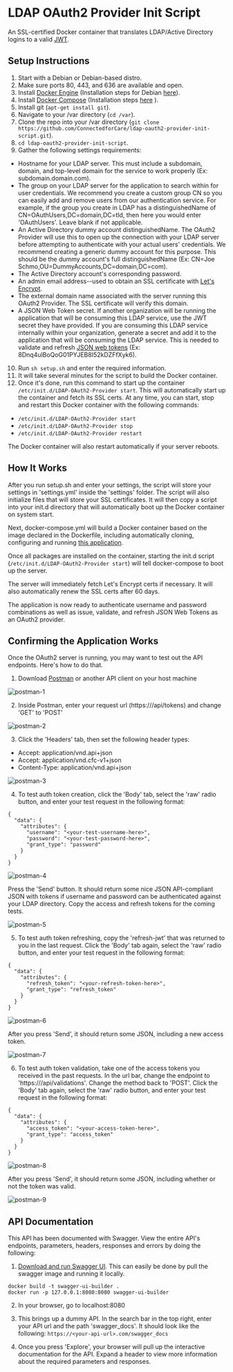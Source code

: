 # LDAP OAuth2 Provider Init Script
An SSL-certified Docker container that translates LDAP/Active Directory logins to a valid <a href="https://jwt.io/" target="_blank">JWT</a>.

## Setup Instructions

1) Start with a Debian or Debian-based distro.
2) Make sure ports 80, 443, and 636 are available and open.
3) Install <a href="https://docs.docker.com/engine/installation/" target="_blank">Docker Engine</a> (Installation steps for Debian <a href="https://docs.docker.com/engine/installation/linux/debian/" target="_blank">here</a>).
4) Install <a href="https://docs.docker.com/compose/install/" target="_blank">Docker Compose</a> (Installation steps <a href="https://github.com/docker/compose/releases" target="_blank">here</a> ).
5) Install git (`apt-get install git`).
6) Navigate to your /var directory (`cd /var`).
7) Clone the repo into your /var directory (`git clone https://github.com/ConnectedforCare/ldap-oauth2-provider-init-script.git`).
8) `cd ldap-oauth2-provider-init-script`.
9) Gather the following settings requirements:

  - Hostname for your LDAP server. This must include a subdomain, domain, and top-level domain for the service to work properly (Ex: subdomain.domain.com).
  - The group on your LDAP server for the application to search within for user credentials. We recommend you create a custom group CN so you can easily add and remove users from our authentication service. For example, if the group you create in LDAP has a distinguishedName of CN=OAuthUsers,DC=domain,DC=tld, then here you would enter 'OAuthUsers'. Leave blank if not applicable.
  - An Active Directory dummy account distinguishedName. The OAuth2 Provider will use this to open up the connection with your LDAP server before attempting to authenticate with your actual users' credentials. We recommend creating a generic dummy account for this purpose. This should be the dummy account's full distinguishedName (Ex: CN=Joe Schmo,OU=DummyAccounts,DC=domain,DC=com).
  - The Active Directory account's corresponding password.
  - An admin email address--used to obtain an SSL certificate with <a href="https://letsencrypt.org/" target="_blank">Let's Encrypt</a>.
  - The external domain name associated with the server running this OAuth2 Provider. The SSL certificate will verify this domain.
  - A JSON Web Token secret. If another organization will be running the application that will be consuming this LDAP service, use the JWT secret they have provided. If you are consuming this LDAP service internally within your organization, generate a secret and add it to the application that will be consuming the LDAP service. This is needed to validate and refresh <a href="https://jwt.io/" target="_blank">JSON web tokens</a> (Ex: 8Dnq4ulBoQoG01PYJEB8I52kDZFfXyk6).

10) Run `sh setup.sh` and enter the required information.
11) It will take several minutes for the script to build the Docker container.
12) Once it's done, run this command to start up the container `/etc/init.d/LDAP-OAuth2-Provider start`. This will automatically start up the container and fetch its SSL certs. At any time, you can start, stop and restart this Docker container with the following commands:

- `/etc/init.d/LDAP-OAuth2-Provider start`
- `/etc/init.d/LDAP-OAuth2-Provider stop`
- `/etc/init.d/LDAP-OAuth2-Provider restart`

The Docker container will also restart automatically if your server reboots.

## How It Works

After you run setup.sh and enter your settings, the script will store your settings in 'settings.yml' inside the 'settings' folder. The script will also initialize files that will store your SSL certificates. It will then copy a script into your init.d directory that will automatically boot up the Docker container on system start.

Next, docker-compose.yml will build a Docker container based on the image declared in the Dockerfile, including automatically cloning, configuring and running <a href="https://github.com/ConnectedforCare/ldap-oauth2-provider.git" target="_blank">this application</a>.

Once all packages are installed on the container, starting the init.d script (`/etc/init.d/LDAP-OAuth2-Provider start`) will tell docker-compose to boot up the server.

The server will immediately fetch Let's Encrypt certs if necessary. It will also automatically renew the SSL certs after 60 days.

The application is now ready to authenticate username and password combinations as well as issue, validate, and refresh JSON Web Tokens as an OAuth2 provider.

## Confirming the Application Works
Once the OAuth2 server is running, you may want to test out the API endpoints. Here's how to do that.

1. Download [Postman](https://www.getpostman.com/) or another API client on your host machine

![postman-1](images/postman-1.png)

2. Inside Postman, enter your request url (https://<your-domain>/api/tokens) and change 'GET' to 'POST'

![postman-2](images/postman-2.png)

3. Click the 'Headers' tab, then set the following header types:

  * Accept: application/vnd.api+json
  * Accept: application/vnd.cfc-v1+json
  * Content-Type: application/vnd.api+json

![postman-3](images/postman-3.png)

4. To test auth token creation, click the 'Body' tab, select the 'raw' radio button, and enter your test request in the following format:

```
{
  "data": {
    "attributes": {
      "username": "<your-test-username-here>",
      "password": "<your-test-password-here>",
      "grant_type": "password"
    }
  }
}
```

![postman-4](images/postman-4.png)

Press the 'Send' button. It should return some nice JSON API-compliant JSON with tokens if username and password can be authenticated against your LDAP directory. Copy the access and refresh tokens for the coming tests.

![postman-5](images/postman-5.png)

5. To test auth token refreshing, copy the 'refresh-jwt' that was returned to you in the last request. Click the 'Body' tab again, select the 'raw' radio button, and enter your test request in the following format:

```
{
  "data": {
    "attributes": {
      "refresh_token": "<your-refresh-token-here>",
      "grant_type": "refresh_token"
    }
  }
}
```

![postman-6](images/postman-6.png)

After you press 'Send', it should return some JSON, including a new access token.

![postman-7](images/postman-7.png)

6. To test auth token validation, take one of the access tokens you received in the past requests. In the url bar, change the endpoint to 'https://<your-domain>/api/validations'. Change the method back to 'POST'. Click the 'Body' tab again, select the 'raw' radio button, and enter your test request in the following format:

```
{
  "data": {
    "attributes": {
      "access_token": "<your-access-token-here>",
      "grant_type": "access_token"
    }
  }
}
```

![postman-8](images/postman-8.png)

After you press 'Send', it should return some JSON, including whether or not the token was valid.

![postman-9](images/postman-9.png)

## API Documentation

This API has been documented with Swagger. View the entire API's endpoints, parameters, headers, responses and errors by doing the following:

1. <a href="http://swagger.io/docs/swagger-tools/#swagger-ui-documentation-29" target="_blank">Download and run Swagger UI</a>. This can easily be done by pull the swagger image and running it locally.
```
docker build -t swagger-ui-builder .
docker run -p 127.0.0.1:8080:8080 swagger-ui-builder
```

2. In your browser, go to localhost:8080

3. This brings up a dummy API. In the search bar in the top right, enter your API url and the path 'swagger_docs'. It should look like the following:
`https://<your-api-url>.com/swagger_docs`

4. Once you press 'Explore', your browser will pull up the interactive documentation for the API. Expand a header to view more information about the required parameters and responses.
